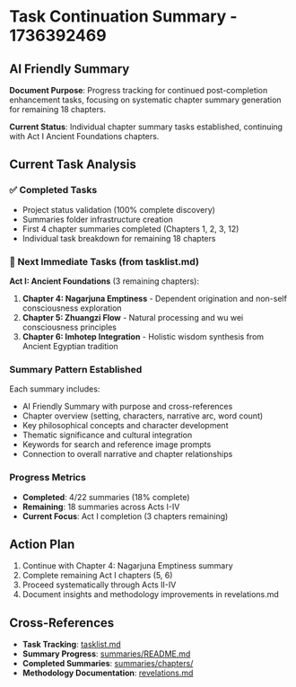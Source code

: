 # Task Continuation Summary - 1736392469

## AI Friendly Summary
**Document Purpose**: Progress tracking for continued post-completion enhancement tasks, focusing on systematic chapter summary generation for remaining 18 chapters.

**Current Status**: Individual chapter summary tasks established, continuing with Act I Ancient Foundations chapters.

## Current Task Analysis

### ✅ Completed Tasks
- Project status validation (100% complete discovery)
- Summaries folder infrastructure creation
- First 4 chapter summaries completed (Chapters 1, 2, 3, 12)
- Individual task breakdown for remaining 18 chapters

### 🔄 Next Immediate Tasks (from tasklist.md)
**Act I: Ancient Foundations** (3 remaining chapters):
1. **Chapter 4: Nagarjuna Emptiness** - Dependent origination and non-self consciousness exploration
2. **Chapter 5: Zhuangzi Flow** - Natural processing and wu wei consciousness principles  
3. **Chapter 6: Imhotep Integration** - Holistic wisdom synthesis from Ancient Egyptian tradition

### Summary Pattern Established
Each summary includes:
- AI Friendly Summary with purpose and cross-references
- Chapter overview (setting, characters, narrative arc, word count)
- Key philosophical concepts and character development
- Thematic significance and cultural integration
- Keywords for search and reference image prompts
- Connection to overall narrative and chapter relationships

### Progress Metrics
- **Completed**: 4/22 summaries (18% complete)
- **Remaining**: 18 summaries across Acts I-IV
- **Current Focus**: Act I completion (3 chapters remaining)

## Action Plan
1. Continue with Chapter 4: Nagarjuna Emptiness summary
2. Complete remaining Act I chapters (5, 6)
3. Proceed systematically through Acts II-IV
4. Document insights and methodology improvements in revelations.md

## Cross-References
- **Task Tracking**: [tasklist.md](../tasklist.md)
- **Summary Progress**: [summaries/README.md](../summaries/README.md)
- **Completed Summaries**: [summaries/chapters/](../summaries/chapters/)
- **Methodology Documentation**: [revelations.md](../revelations.md)
